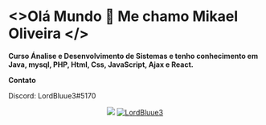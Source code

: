 # <>Olá Mundo 👋 Me chamo Mikael Oliveira </>

**Curso Ánalise e Desenvolvimento de Sistemas e tenho conhecimento em Java, mysql, PHP, Html, Css, JavaScript, Ajax e React.**

**Contato**

  Discord: LordBluue3#5170


<p align = "center">
  <a href="https://github.com/LordBluue3"><img src="https://github-readme-stats.vercel.app/api/top-langs/?username=LordBluue3&layout=compact&theme=dark"/></a> 
  <a href="https://github.com/LordBluue3"><img src="https://github-readme-stats.vercel.app/api?username=LordBluue3&show_icons=true&theme=dark&include_all_commits=true&count_private=true" alt="LordBluue3"/></a>
</p> 
